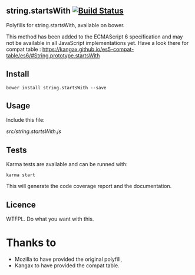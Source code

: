 ## string.startsWith  [![Build Status](https://travis-ci.org/MathRobin/string.startsWith.png?branch=master)](https://travis-ci.org/MathRobin/string.startsWith)

Polyfills for string.startsWith, available on bower.

This method has been added to the ECMAScript 6 specification and may not be available in all JavaScript implementations yet. Have a look there for compat table : https://kangax.github.io/es5-compat-table/es6/#String.prototype.startsWith

## Install

    bower install string.startsWith --save

## Usage

Include this file:

*src/string.startsWith.js*

## Tests

Karma tests are available and can be runned with:

    karma start

This will generate the code coverage report and the documentation.

## Licence

WTFPL. Do what you want with this.

# Thanks to

- Mozilla to have provided the original polyfill,
- Kangax to have provided the compat table.